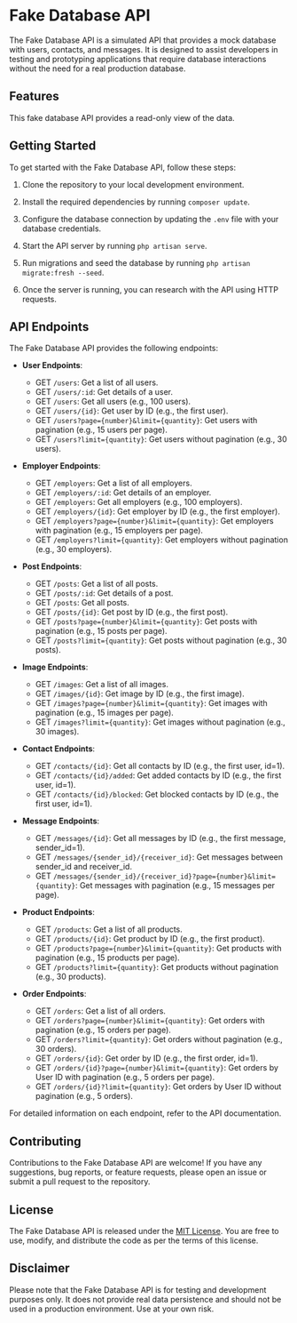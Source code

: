# Fake Database API

The Fake Database API is a simulated API that provides a mock database with users, contacts, and messages. It is designed to assist developers in testing and prototyping applications that require database interactions without the need for a real production database.

## Features

This fake database API provides a read-only view of the data.

## Getting Started

To get started with the Fake Database API, follow these steps:

1. Clone the repository to your local development environment.

2. Install the required dependencies by running `composer update`.

3. Configure the database connection by updating the `.env` file with your database credentials.

4. Start the API server by running `php artisan serve`.

5. Run migrations and seed the database by running `php artisan migrate:fresh --seed`.

6. Once the server is running, you can research with the API using HTTP requests.

## API Endpoints

The Fake Database API provides the following endpoints:

- **User Endpoints**:
    - GET `/users`: Get a list of all users.
    - GET `/users/:id`: Get details of a user.
    - GET `/users`: Get all users (e.g., 100 users).
    - GET `/users/{id}`: Get user by ID (e.g., the first user).
    - GET `/users?page={number}&limit={quantity}`: Get users with pagination (e.g., 15 users per page).
    - GET `/users?limit={quantity}`: Get users without pagination (e.g., 30 users).

- **Employer Endpoints**:
    - GET `/employers`: Get a list of all employers.
    - GET `/employers/:id`: Get details of an employer.
    - GET `/employers`: Get all employers (e.g., 100 employers).
    - GET `/employers/{id}`: Get employer by ID (e.g., the first employer).
    - GET `/employers?page={number}&limit={quantity}`: Get employers with pagination (e.g., 15 employers per page).
    - GET `/employers?limit={quantity}`: Get employers without pagination (e.g., 30 employers).

- **Post Endpoints**:
    - GET `/posts`: Get a list of all posts.
    - GET `/posts/:id`: Get details of a post.
    - GET `/posts`: Get all posts.
    - GET `/posts/{id}`: Get post by ID (e.g., the first post).
    - GET `/posts?page={number}&limit={quantity}`: Get posts with pagination (e.g., 15 posts per page).
    - GET `/posts?limit={quantity}`: Get posts without pagination (e.g., 30 posts).

- **Image Endpoints**:
    - GET `/images`: Get a list of all images.
    - GET `/images/{id}`: Get image by ID (e.g., the first image).
    - GET `/images?page={number}&limit={quantity}`: Get images with pagination (e.g., 15 images per page).
    - GET `/images?limit={quantity}`: Get images without pagination (e.g., 30 images).

- **Contact Endpoints**:
    - GET `/contacts/{id}`: Get all contacts by ID (e.g., the first user, id=1).
    - GET `/contacts/{id}/added`: Get added contacts by ID (e.g., the first user, id=1).
    - GET `/contacts/{id}/blocked`: Get blocked contacts by ID (e.g., the first user, id=1).

- **Message Endpoints**:
    - GET `/messages/{id}`: Get all messages by ID (e.g., the first message, sender_id=1).
    - GET `/messages/{sender_id}/{receiver_id}`: Get messages between sender_id and receiver_id.
    - GET `/messages/{sender_id}/{receiver_id}?page={number}&limit={quantity}`: Get messages with pagination (e.g., 15 messages per page).

- **Product Endpoints**:
    - GET `/products`: Get a list of all products.
    - GET `/products/{id}`: Get product by ID (e.g., the first product).
    - GET `/products?page={number}&limit={quantity}`: Get products with pagination (e.g., 15 products per page).
    - GET `/products?limit={quantity}`: Get products without pagination (e.g., 30 products).

- **Order Endpoints**:
    - GET `/orders`: Get a list of all orders.
    - GET `/orders?page={number}&limit={quantity}`: Get orders with pagination (e.g., 15 orders per page).
    - GET `/orders?limit={quantity}`: Get orders without pagination (e.g., 30 orders).
    - GET `/orders/{id}`: Get order by ID (e.g., the first order, id=1).
    - GET `/orders/{id}?page={number}&limit={quantity}`: Get orders by User ID with pagination (e.g., 5 orders per page).
    - GET `/orders/{id}?limit={quantity}`: Get orders by User ID without pagination (e.g., 5 orders).

For detailed information on each endpoint, refer to the API documentation.

## Contributing

Contributions to the Fake Database API are welcome! If you have any suggestions, bug reports, or feature requests, please open an issue or submit a pull request to the repository.

## License

The Fake Database API is released under the [MIT License](https://opensource.org/licenses/MIT). You are free to use, modify, and distribute the code as per the terms of this license.

## Disclaimer

Please note that the Fake Database API is for testing and development purposes only. It does not provide real data persistence and should not be used in a production environment. Use at your own risk.
